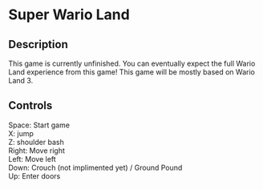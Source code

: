 # Super Wario Land <br>
## Description <br>
This game is currently unfinished. You can eventually expect the full Wario Land experience from this game! This game will be mostly based on Wario Land 3. <br>
## Controls <br>
Space: Start game <br>
X: jump <br>
Z: shoulder bash <br>
Right: Move right <br>
Left: Move left <br>
Down: Crouch (not implimented yet) / Ground Pound <br>
Up: Enter doors <br>